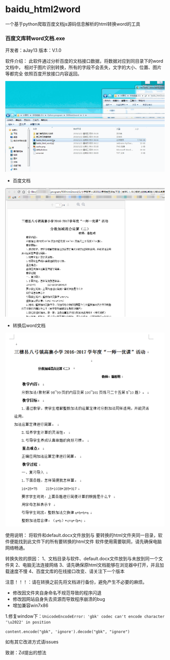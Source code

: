 # baidu_html2word
一个基于python爬取百度文档js源码信息解析的html转换word的工具




### 百度文库转word文档.exe 
开发者：aJay13
版本：V.1.0

软件介绍：
此软件通过分析百度的文档接口数据，将数据对应到同目录下的word文档中，
相对于图片识别转换，所有的字段不会丢失，文字的大小、位置、图片等都完全
依照百度开放接口内容返回。

![](https://raw.githubusercontent.com/Hatcat123/GraphicBed/master/Img/20190322174000.gif)


* 百度文档

![](https://raw.githubusercontent.com/Hatcat123/GraphicBed/master/Img/20190321212855.png)

* 转换后word文档

![](https://raw.githubusercontent.com/Hatcat123/GraphicBed/master/Img/20190321212606.png)


使用说明：
将软件和default.docx文件放到与
要转换的html文件夹同一目录，软件便能找到此文件下的所有要转换的html文件
软件使用需要联网，请先确保电脑网络畅通。

转换失败的原因：
1、文档目录与软件、default.docx文件放到与未放到同一个文件夹
2、电脑无法连接网络
3、请先确保原html文档能够在浏览器中打开，并且加载速度不慢
4、百度文库的在线接口改变、请关注下一个版本

注意！！！：请在转换之前先将文档进行备份，避免产生不必要的麻烦。


- 修改因文件夹自身命名不规范导致的程序闪退
- 修改因网站自身失去资源而导致程序崩溃的bug
- 增加兼容win7x86




1.修复window下：`UnicodeEncodeError: 'gbk' codec can't encode character '\u2022' in position` 

```
content.encode("gbk", 'ignore').decode("gbk", "ignore")
```


如有其它改进方式请issues


致谢：Zd提出的想法
